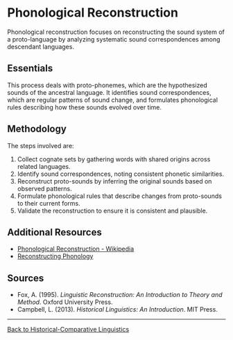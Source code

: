 # Phonological Reconstruction

Phonological reconstruction focuses on reconstructing the sound system of a proto-language by analyzing systematic sound correspondences among descendant languages.

## Essentials

This process deals with proto-phonemes, which are the hypothesized sounds of the ancestral language. It identifies sound correspondences, which are regular patterns of sound change, and formulates phonological rules describing how these sounds evolved over time.

## Methodology

The steps involved are:

1. Collect cognate sets by gathering words with shared origins across related languages.
2. Identify sound correspondences, noting consistent phonetic similarities.
3. Reconstruct proto-sounds by inferring the original sounds based on observed patterns.
4. Formulate phonological rules that describe changes from proto-sounds to their current forms.
5. Validate the reconstruction to ensure it is consistent and plausible.

## Additional Resources

- [Phonological Reconstruction - Wikipedia](https://en.wikipedia.org/wiki/Comparative_method_(linguistics)#Phonological_reconstruction)
- [Reconstructing Phonology](https://glottopedia.org/wiki/Phonological_reconstruction)

## Sources

- Fox, A. (1995). *Linguistic Reconstruction: An Introduction to Theory and Method*. Oxford University Press.
- Campbell, L. (2013). *Historical Linguistics: An Introduction*. MIT Press.

---

[Back to Historical-Comparative Linguistics](../README.md)
